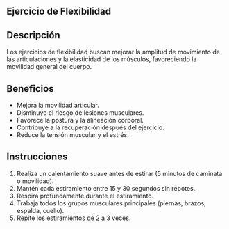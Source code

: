 ## Ejercicio de Flexibilidad

## Descripción
Los ejercicios de flexibilidad buscan mejorar la amplitud de movimiento de las articulaciones y la elasticidad de los músculos, favoreciendo la movilidad general del cuerpo.

## Beneficios
- Mejora la movilidad articular.
- Disminuye el riesgo de lesiones musculares.
- Favorece la postura y la alineación corporal.
- Contribuye a la recuperación después del ejercicio.
- Reduce la tensión muscular y el estrés.


## Instrucciones
1. Realiza un calentamiento suave antes de estirar (5 minutos de caminata o movilidad).
2. Mantén cada estiramiento entre 15 y 30 segundos sin rebotes.
3. Respira profundamente durante el estiramiento.
4. Trabaja todos los grupos musculares principales (piernas, brazos, espalda, cuello).
5. Repite los estiramientos de 2 a 3 veces.

